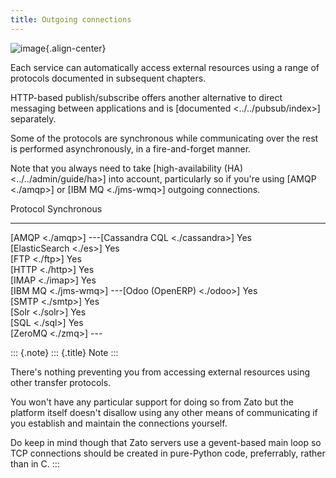 ```yaml
---
title: Outgoing connections
---
```


![image](/gfx/progguide-outconn.png){.align-center}

Each service can automatically access external resources using a range of protocols
documented in subsequent chapters.

HTTP-based publish/subscribe offers another alternative to direct messaging between applications
and is [documented \<../../pubsub/index\>] separately.

Some of the protocols are synchronous while communicating over the rest is
performed asynchronously, in a fire-and-forget manner.

Note that you always need to take
[high-availability (HA) \<../../admin/guide/ha\>]
into account, particularly so
if you\'re using
[AMQP \<./amqp\>] or
[IBM MQ \<./jms-wmq\>]
outgoing connections.

  Protocol                                                                              Synchronous
  ------------------------------------------------------------------------------------- -------------
  [AMQP \<./amqp\>] \-\--[Cassandra CQL \<./cassandra\>] Yes    
  [ElasticSearch \<./es\>] Yes                                              
  [FTP \<./ftp\>] Yes                                                       
  [HTTP \<./http\>] Yes                                                     
  [IMAP \<./imap\>] Yes                                                     
  [IBM MQ \<./jms-wmq\>] \-\--[Odoo (OpenERP) \<./odoo\>] Yes   
  [SMTP \<./smtp\>] Yes                                                     
  [Solr \<./solr\>] Yes                                                     
  [SQL \<./sql\>] Yes                                                       
  [ZeroMQ \<./zmq\>] \-\--                                                  

::: {.note}
::: {.title}
Note
:::

There\'s nothing preventing you from accessing external resources using
other transfer protocols.

You won\'t have any particular support for doing
so from Zato but the platform itself doesn\'t disallow using any other means of
communicating if you establish and maintain the connections yourself.

Do keep
in mind though that Zato servers use a gevent-based main loop so TCP connections
should be created in pure-Python code, preferrably, rather than in C.
:::
